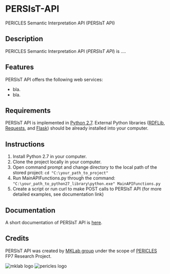 # PERSIsT-API
PERICLES Semantic Interpretation API (PERSIsT API)

Description
-------------
PERICLES Semantic Interpretation API (*PERSIsT API*) is .... 

Features
-----------
PERSIsT API offers the following web services:
* bla.
* bla.

Requirements
---------------
PERSIsT API is implemented in [Python 2.7](https://www.python.org/download/releases/2.7/).
External Python libraries ([RDFLib](http://rdflib.readthedocs.io/en/stable/gettingstarted.html), [Requests](http://docs.python-requests.org/en/master/), and [Flask](http://flask.pocoo.org/)) should be already installed into your computer. 

Instructions
--------------
1. Install Python 2.7 in your computer.
2. Clone the project locally in your computer.
3. Open command prompt and change directory to the local path of the stored project:
    ``` cd "C:\your_path_to_project" ```
4. Run MainAPIFunctions.py through the command:
    ``` "C:\your_path_to_python27_library\python.exe" MainAPIFunctions.py ``` 
5. Create a script or run curl to make POST calls to PERSIsT API (for more detailed examples, see documentation link)  


Documentation
--------------
A short documentation of PERSIsT API is [here](https://goo.gl/jPY0zU).

Credits
-------------
PERSIsT API was created by <a href="http://mklab.iti.gr/" target="_blank">MKLab group</a> under the scope of <a href="http://pericles-project.eu/" target="_blank">PERICLES</a> FP7 Research Project.

![mklab logo](http://mklab.iti.gr/prophet/_static/mklab_logo.png)  ![pericles logo](http://mklab.iti.gr/prophet/_static/pericles_logo.png)
